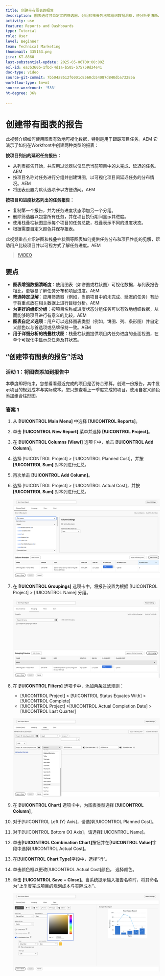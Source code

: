 ```yaml
---
title: 创建带有图表的报告
description: 图表通过可自定义的筛选器、分组和栈叠列格式组织数据洞察，使分析更清晰、更易于操作，从而增强数据可视化。
activity: use
feature: Reports and Dashboards
type: Tutorial
role: User
level: Beginner
team: Technical Marketing
thumbnail: 335153.png
jira: KT-8860
last-substantial-update: 2025-05-06T00:00:00Z
exl-id: ea3b360b-1fbd-4d1a-b505-b75759d24e41
doc-type: video
source-git-commit: 7bb04a8512f6001c8560cb54087d840dba73285a
workflow-type: tm+mt
source-wordcount: '538'
ht-degree: 36%

---
```


# 创建带有图表的报告

此视频介绍如何使用图表有效地可视化数据，特别是用于跟踪项目任务。&#x200B;AEM 它演示了如何在Workfront中创建两种类型的报表：

**按项目列出的延迟任务报告：**

* 从列表报告开始，并应用过滤器以仅显示当前项目中的未完成、延迟的任务。&#x200B;AEM
* 按项目名称对任务进行分组并创建饼图，以可视化项目间延迟任务的分布情况。&#x200B;AEM
* 将图表设置为默认选项卡以方便访问。&#x200B;AEM

**按项目和进度状态列出的任务报告：**

* 复制第一个报告，并为任务进度状态添加另一个分组。
* 删除筛选器以包含所有任务，并在项目执行期间显示其进度。
* 使用栈叠柱状图显示每个项目的任务总数，栈叠表示不同的进度状态。
* 根据需要自定义颜色并保存报表。

此视频重点介绍饼图和栈叠柱状图等图表如何提供任务分布和项目性能的见解，帮助用户比较项目并以可视方式了解任务进度。&#x200B;AEM

>[!VIDEO](https://video.tv.adobe.com/v/335155/?quality=12&learn=on)

## 要点

* **图表增强数据清晰度**：使用图表（如饼图或柱状图）可视化数据，与列表报告相比，更容易了解任务分布和项目进度。&#x200B;AEM
* **筛选特定见解**：应用筛选器（例如，当前项目中的未完成、延迟的任务）有助于将重点放在相关数据上进行目标分析。&#x200B;AEM
* **为更好的组织分组**：按项目名称或进度状态分组任务可以有效地组织数据，从而能够跨项目进行有意义的比较。&#x200B;AEM
* **图表自定义选项**：用户可以选择图表类型（例如，饼图、列、条形图）并自定义颜色以与首选项或品牌保持一致。&#x200B;AEM
* **用于详细分析的栈叠柱状图**：栈叠柱状图提供项目内任务进度的全面视图，在单个可视化中显示总任务及其状态。


## “创建带有图表的报告”活动

### 活动 1：将图表添加到报告中

本季度即将结束，您想看看最近完成的项目是否符合预算。创建一份报告，其中显示项目的规划成本与实际成本。您只想查看上一季度完成的项目。使用自定义颜色添加组合柱形图。

### 答案 1

1. 从 **[!UICONTROL Main Menu]** 中选择 **[!UICONTROL Reports]**。
1. 单击 **[!UICONTROL New Report]** 菜单并选择 **[!UICONTROL Project]**。
1. 在 **[!UICONTROL Columns (View)]** 选项卡中，单击 **[!UICONTROL Add Column]**。
1. 选择 [!UICONTROL Project] > [!UICONTROL Planned Cost]，并按 **[!UICONTROL Sum]** 对本列进行汇总。
1. 再次单击 **[!UICONTROL Add Column]**。
1. 选择 [!UICONTROL Project] > [!UICONTROL Actual Cost]，并按 **[!UICONTROL Sum]** 对本列进行汇总。

   ![在报告中添加列的屏幕图像](assets/chart-report-columns.png)

1. 在 **[!UICONTROL Groupings]** 选项卡中，将报告设置为根据 [!UICONTROL Project] > [!UICONTROL Name] 分组。

   ![在报告中添加分组的屏幕图像](assets/chart-report-groupings.png)

1. 在 **[!UICONTROL Filters]** 选项卡中，添加两条过滤规则：

   * [!UICONTROL Project] > [!UICONTROL Status Equates With] > [!UICONTROL Complete]
   * [!UICONTROL Project] >[!UICONTROL  Actual Completion Date] > [!UICONTROL Last Quarter]

   ![在报告中添加过滤器的屏幕图像](assets/chart-report-filters.png)

1. 在 **[!UICONTROL Chart]** 选项卡中，为图表类型选择 **[!UICONTROL Column]**。
1. 对于[!UICONTROL Left (Y) Axis]，请选择[!UICONTROL Planned Cost]。
1. 对于[!UICONTROL Bottom (X) Axis]，请选择[!UICONTROL Name]。
1. 单击&#x200B;**[!UICONTROL Combination Chart]**&#x200B;按钮并在&#x200B;**[!UICONTROL Value]**&#x200B;字段中选择[!UICONTROL Actual Cost]。
1. 在&#x200B;**[!UICONTROL Chart Type]**&#x200B;字段中，选择“行”。
1. 单击颜色框以更改[!UICONTROL Actual Cost]颜色。 选择颜色。
1. 单击 **[!UICONTROL Save + Close]**。当系统提示输入报告名称时，将其命名为“上季度完成项目的规划成本与实际成本”。

   ![在报告中添加图表的屏幕图像](assets/chart-report-chart.png)
